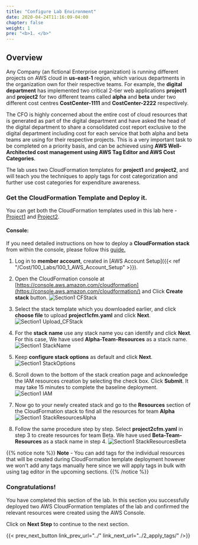 ```yaml
---
title: "Configure Lab Environment"
date: 2020-04-24T11:16:09-04:00
chapter: false
weight: 1
pre: "<b>1. </b>"
---
```

## Overview
Any Company (an fictional Enterprise organization) is running different projects on AWS cloud in **us-east-1** region, which various departments in the organization own for their respective teams. For example, the **digital department** has implemented two critical 2-tier web applications **project1** and **project2** for two different teams called **alpha** and **beta** under two different cost centres **CostCenter-1111** and **CostCenter-2222** respectively.

The CFO is highly concerned about the entire cost of cloud resources that is generated as part of the digital department and have asked the head of the digital department to share a consolidated cost report exclusive to the digital department including cost for each service that both alpha and beta teams are using for their respective projects. This is a very important task to be completed on a priority basis, and can be achieved using **AWS Well-Architected cost management using AWS Tag Editor and AWS Cost Categories**.

The lab uses two CloudFormation templates for **project1** and **project2**, and
will teach you the techniques to apply tags for cost categorization and
further use cost categories for expenditure awareness.

### Get the CloudFormation Template and Deploy it.
You can get both the CloudFormation templates used in this lab here - [Project1](/Cost/200_Cost_Category/Code/Project1cfm.yml "Section2 CFTemplate1") and [Project2](/Cost/200_Cost_Category/Code/Project2cfm.yml "Section2 CFTemplate2").

#### Console:
If you need detailed instructions on how to deploy a **CloudFormation stack** from within the console, please follow this
[guide.](https://docs.aws.amazon.com/AWSCloudFormation/latest/UserGuide/cfn-console-create-stack.html)

1. Log in to **member account**, created in [AWS Account Setup]({{< ref "/Cost/100_Labs/100_1_AWS_Account_Setup" >}}).

2. Open the CloudFormation console at
    [https://console.aws.amazon.com/cloudformation](https://console.aws.amazon.com/cloudformation/)
    and Click **Create stack** button. 
 ![Section1 CFStack](/Cost/200_Cost_Category/Images/section1/createStackLandingPage.png)

3. Select the stack template which you downloaded earlier, and click
    **choose file** to upload **project1cfm.yaml** and click **Next**.
 ![Section1 Upload_CFStack](/Cost/200_Cost_Category/Images/section1/createStackTeamAlpha.png)

4. For the **stack name** use any stack name you can identify and click
    **Next**. For this case, We have used **Alpha-Team-Resources** as a stack
    name.
 ![Section1 StackName](/Cost/200_Cost_Category/Images/section1/specifyStackDetailsTeamAlpha.png)
 
5. Keep **configure stack options** as default and click **Next**.
 ![Section1 StackOptions](/Cost/200_Cost_Category/Images/section1/configureStackOptionsTeamAlpha.png)

6. Scroll down to the bottom of the stack creation page and acknowledge the IAM resources creation by selecting the check box. Click **Submit**. It may take 15 minutes to complete the baseline deployment.
   ![Section1 IAM](/Cost/200_Cost_Category/Images/section1/acknowledgeResourcesTeamAlpha.png)

7. Now go to your newly created stack and go to the **Resources**
    section of the CloudFormation stack to find all the resources for
    team **Alpha**
 ![Section1 StackResourcesAlpha](/Cost/200_Cost_Category/Images/section1/resourcesTeamAlpha.png)

8. Follow the same procedure step by step. Select
    **project2cfm.yaml** in step 3 to create resources for team Beta. We have used **Beta-Team-Resources** as a stack name in step 4.
 ![Section1 StackResourcesBeta](/Cost/200_Cost_Category/Images/section1/resourcesTeamBeta.png)

{{% notice note %}}
**Note** - You can add tags for the individual resources that will be
created during CloudFormation template deployment however we won\'t add
any tags manually here since we will apply tags in bulk with using tag
editor in the upcoming sections.
{{% /notice %}}

### Congratulations!

You have completed this section of the lab. In this section you
successfully deployed two AWS CloudFormation templates of the lab and
confirmed the relevant resources were created using the AWS Console.

Click on **Next Step** to continue to the next section.

{{< prev_next_button link_prev_url="../" link_next_url="../2_apply_tags/" />}}
